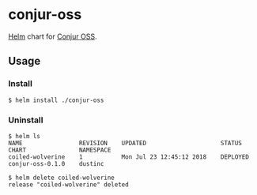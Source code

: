 # conjur-oss

[Helm](https://github.com/helm/helm) chart for [Conjur OSS](https://www.conjur.org).

## Usage

### Install

```sh-session
$ helm install ./conjur-oss
```

### Uninstall

```sh-session
$ helm ls
NAME            	REVISION	UPDATED                 	STATUS  	CHART           	NAMESPACE
coiled-wolverine	1       	Mon Jul 23 12:45:12 2018	DEPLOYED	conjur-oss-0.1.0	dustinc

$ helm delete coiled-wolverine
release "coiled-wolverine" deleted
```
